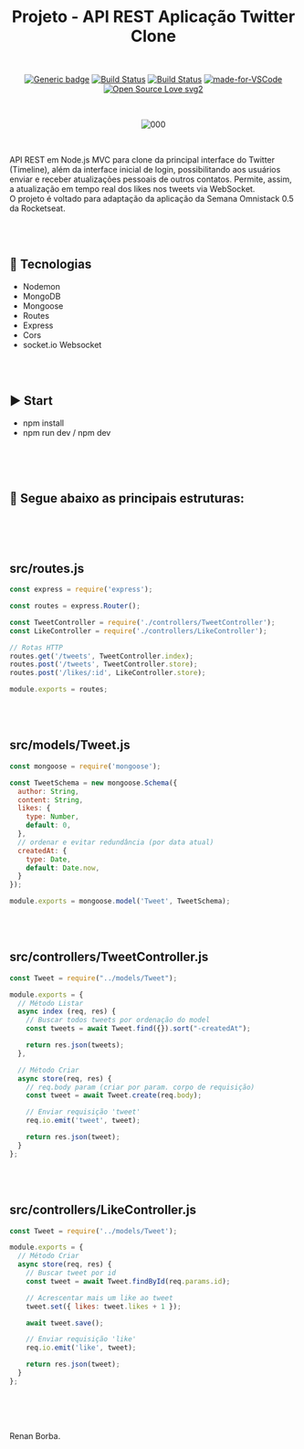 <div align="center">

# Projeto - API REST Aplicação Twitter Clone

</div>

<br>

<div align="center">

[![Generic badge](https://img.shields.io/badge/Made%20by-Renan%20Borba-purple.svg)](https://shields.io/) [![Build Status](https://img.shields.io/github/stars/RenanBorba/twitter-clone.svg)](https://github.com/RenanBorba/twitter-clone) [![Build Status](https://img.shields.io/github/forks/RenanBorba/twitter-clone.svg)](https://github.com/RenanBorba/twitter-clone) [![made-for-VSCode](https://img.shields.io/badge/Made%20for-VSCode-1f425f.svg)](https://code.visualstudio.com/) [![Open Source Love svg2](https://badges.frapsoft.com/os/v2/open-source.svg?v=103)](https://github.com/ellerbrock/open-source-badges/)

<br>

![000](https://user-images.githubusercontent.com/48495838/80153492-04c69a80-8594-11ea-94de-2a5552189088.jpg)

</div>

<br>

API REST em Node.js MVC para clone da principal interface do Twitter (Timeline), além da interface inicial de login, possibilitando aos usuários enviar e receber atualizações pessoais de outros contatos. Permite, assim, a atualização em tempo real dos likes nos tweets via WebSocket.<br>
O projeto é voltado para adaptação da aplicação da Semana Omnistack 0.5 da Rocketseat.

<br><br>

## :rocket: Tecnologias
<ul>
  <li>Nodemon</li>
  <li>MongoDB</li>
  <li>Mongoose</li>
  <li>Routes</li>
  <li>Express</li>
  <li>Cors</li>
  <li>socket.io Websocket</li>
</ul>

<br><br>

## :arrow_forward: Start
<ul>
  <li>npm install</li>
  <li>npm run dev / npm dev</li>
</ul>

<br><br><br>

## :mega: Segue abaixo as principais estruturas:

<br><br><br>

## src/routes.js
```js
const express = require('express');

const routes = express.Router();

const TweetController = require('./controllers/TweetController');
const LikeController = require('./controllers/LikeController');

// Rotas HTTP
routes.get('/tweets', TweetController.index);
routes.post('/tweets', TweetController.store);
routes.post('/likes/:id', LikeController.store);

module.exports = routes;
```

<br><br>

## src/models/Tweet.js
```js
const mongoose = require('mongoose');

const TweetSchema = new mongoose.Schema({
  author: String,
  content: String,
  likes: {
    type: Number,
    default: 0,
  },
  // ordenar e evitar redundância (por data atual)
  createdAt: {
    type: Date,
    default: Date.now,
  }
});

module.exports = mongoose.model('Tweet', TweetSchema);
```

<br><br>

## src/controllers/TweetController.js
```js
const Tweet = require("../models/Tweet");

module.exports = {
  // Método Listar
  async index (req, res) {
    // Buscar todos tweets por ordenação do model
    const tweets = await Tweet.find({}).sort("-createdAt");

    return res.json(tweets);
  },

  // Método Criar
  async store(req, res) {
    // req.body param (criar por param. corpo de requisição)
    const tweet = await Tweet.create(req.body);

    // Enviar requisição 'tweet'
    req.io.emit('tweet', tweet);

    return res.json(tweet);
  }
};
```

<br><br>

## src/controllers/LikeController.js
```js
const Tweet = require('../models/Tweet');

module.exports = {
  // Método Criar
  async store(req, res) {
    // Buscar tweet por id
    const tweet = await Tweet.findById(req.params.id);

    // Acrescentar mais um like ao tweet
    tweet.set({ likes: tweet.likes + 1 });

    await tweet.save();

    // Enviar requisição 'like'
    req.io.emit('like', tweet);

    return res.json(tweet);
  }
};
```

<br><br><br>

Renan Borba.

